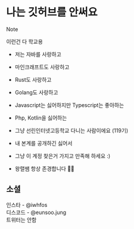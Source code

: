 # 나는 깃허브를 안써요
> [!NOTE]
> 이런건 다 학교용
> 

- 저는 자바를 사랑하고
- 마인크래프트도 사랑하고
- Rust도 사랑하고
- Golang도 사랑하고
- Javascript는 싫어하지만 Typescript는 좋아하는
- Php, Kotlin을 싫어하는
- 그냥 선린인터넷고등학교 다니는 사람이에요 (119기)
- 내 본계를 공개하긴 싫어서
- 그냥 이 계정 찾은거 가지고 만족해 하세요 :)

- 왕렬쌤 항상 존경합니다 🩵🩵

## 소셜
인스타 - @iwhfos<br/>
디스코드 - @eunsoo.jung<br/>
트위터는 안함<br/>
